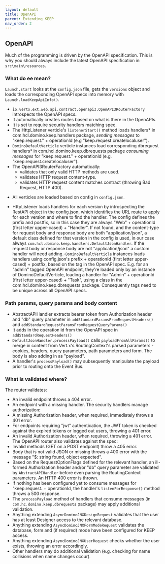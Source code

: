 ```yaml
---
layout: default
title: OpenAPI
parent: Extending KEEP
nav_order: 2
---
```


## OpenAPI

Much of the programming is driven by the OpenAPI specification. This is why you should always include the latest OpenAPI specification in  `src\main\resources`.

### What do ee mean?
`Launch.start` looks at the `config.json` file, gets the `versions` object and loads the corresponding OpenAPI specs into memory with `Launch.loadKeepApiInfo()`. 

- `io.vertx.ext.web.api.contract.openapi3.OpenAPI3RouterFactory` introspects the OpenAPI specs.
- It automatically creates routes based on what is there in the OpenAPIs.
- It is set to require security handlers matching spec.
- The HttpListener verticle's `listenerStart()` method loads handlers*  in com.hcl.domino.keep.handlers package, _sending messages_ to     "keep.request." + operationId (e.g "keep.request.createlocaluser").
- `DominoDefaultVerticle` verticle instances load corresponding dbrequest handlers* in com.hcl.domino.keep.dbrequests package _consuming    messages_ for "keep.request." + operationId (e.g. "keep.request.createlocaluser").
- The OpenAPI3RouterFactory automatically:
    - validates that only valid HTTP methods are used.
    - validates HTTP request content-type.
    - validates HTTP request content matches contract (throwing Bad Request, HTTP 400).

 * All verticles are loaded based on config in `config.json`.  
 - HttpListener loads handlers for each version by introspecting the RestAPI object in the config.json, which identifies the URL route     to apply for each version and where to find the handler. The config defines the prefix and postfix, so in this case they are always    "Web" + operationId (first letter upper-cased) + "Handler". If not found, and the content-type for request body and response body     are both "application/json", a default class defined for that version in the config is used, in our case always          `com.hcl.domino.keep.handlers.DefaultJsonHandler`. If the request body or response body are not "application/json" a custom handler     will need adding.-`DominoDefaultVerticle` instances loads handlers using config.json's prefix + operationId (first letter upper-       cased) + postfix, based on the tag in the OpenAPI spec. E.g. for an "admin" tagged OpenAPI endpoint, they're loaded only by an         instance of DominoDefaultVerticle, loading a handler for "Admin" + operationId (first letter upper-cased) + "Task", using a class in   the com.hcl.domino.keep.dbrequests package. Consequently tags need to be unique across all OpenAPI specs.

### Path params, query params and body content
- AbstractAPIHandler extracts bearer token from Authorization header and "db" query parameter in `addStandardParamsFromRequestHeaders()` and `addStandardRequestParamsFromRequestQueryParams()`
- It adds in the operation id from the OpenAPI spec in `addStandardRequestHeaders()`
- `DefaultJsonHandler.processPayload()` calls `payloadFromAllParams()` to merge in content from Vert.x's RoutingContext's parsed           parameters - cookies, headers, query parameters, path parameters and form. The body is also adding in as "payload".
- A handler's `processPayload()` may subsequently manipulate the payload prior to routing onto the Event Bus.

### What is validated where?
The router validates:
- An invalid endpoint throws a 404 error.
- An endpoint with a missing handler.
The security handlers manage authorization:
- A missing Authorization header, when required, immediately throws a 401 error.
- For endpoints requiring "jwt" authentication, the JWT token is checked against the expired tokens or logged out users, throwing a 401   error.
- An invalid Authorization header, when required, throwing a 401 error.
The OpenAPI router also validates against the spec:
- Invalid methods (GET on a POST endpoint) throw a 405 error.
- Body that is not valid JSON or missing throws a 400 error with the message "$: string found, object expected".
- Based on the RequestOptionFlags defined for the relevant handler, an ill-formed Authorization header and/or "db" query parameter are     validated by `AbstractAPIHandler` before even parsing the RoutingContext parameters. An HTTP 400 error is thrown.
- If nothing has been configured yet to consume messages for "keep.request. + operationId, the handler's `listenForResponse()` method     throws a 500 response.
- The `processPayload` method of handlers that consume messages (in `com.hc.domino.keep.dbrequests` package) may apply additional         validation.
- Anything extending `AsyncDominoJNXDesignRequest` validates that the user has at least Designer access to the relevant database.
- Anything extending `AsyncDominoJNXFormModeRequest` validates the database, form and (if required) mode have been configured for KEEP access.
- Anything extending `AsyncDominoJNXUserRequest` checks whether the user exists, throwing an error accordingly.
- Other handlers may do additional validation (e.g. checking for name collisions when name changes occur). 

